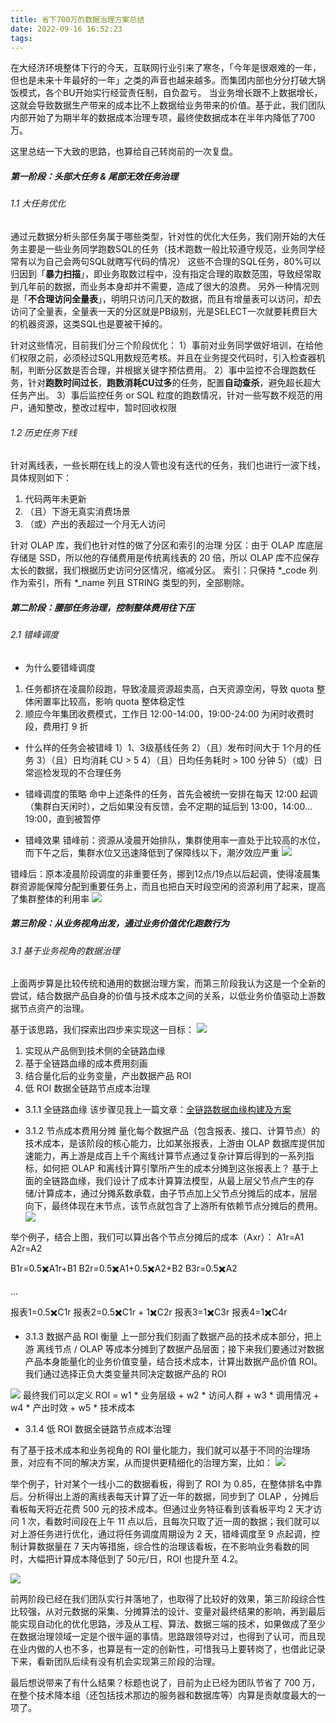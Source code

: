 ```yaml
---
title: 省下700万的数据治理方案总结
date: 2022-09-16 16:52:23
tags:
---
```


在大经济环境整体下行的今天，互联网行业引来了寒冬，「今年是很艰难的一年，但也是未来十年最好的一年」之类的声音也越来越多。而集团内部也分分打破大锅饭模式，各个BU开始实行经营责任制，自负盈亏。
当业务增长跟不上数据增长，这就会导致数据生产带来的成本比不上数据给业务带来的价值。基于此，我们团队内部开始了为期半年的数据成本治理专项，最终使数据成本在半年内降低了700万。

这里总结一下大致的思路，也算给自己转岗前的一次复盘。

##### 第一阶段：头部大任务 & 尾部无效任务治理
###### 1.1 大任务优化
通过元数据分析头部任务属于哪些类型，针对性的优化大任务，我们刚开始的大任务主要是一些业务同学跑数SQL的任务（技术跑数一般比较遵守规范，业务同学经常有以为自己会两句SQL就瞎写代码的情况）
这些不合理的SQL任务，80%可以归因到「**暴力扫描**」，即业务取数过程中，没有指定合理的取数范围，导致经常取到几年前的数据，而业务本身却并不需要，造成了很大的浪费。
另外一种情况则是「**不合理访问全量表**」，明明只访问几天的数据，而且有增量表可以访问，却去访问了全量表，全量表一天的分区就是PB级别，光是SELECT一次就要耗费巨大的机器资源，这类SQL也是要被干掉的。

针对这些情况，目前我们分三个阶段优化：
1）事前对业务同学做好培训，在给他们权限之前，必须经过SQL用数规范考核。并且在业务提交代码时，引入检查器机制，判断分区数是否合理，并根据关键字预估费用。
2）事中监控不合理跑数任务，针对**跑数时间过长**，**跑数消耗CU过多**的任务，配置**自动查杀**，避免超长超大任务产出。
3）事后监控任务 or SQL 粒度的跑数情况，针对一些写数不规范的用户，通知整改，整改过程中，暂时回收权限

###### 1.2 历史任务下线
针对离线表，一些长期在线上的没人管也没有迭代的任务，我们也进行一波下线，具体规则如下：
1. 代码两年未更新
2. （且）下游无真实消费场景
3. （或）产出的表超过一个月无人访问

针对 OLAP 库，我们也针对性的做了分区和索引的治理
分区：由于 OLAP 库底层存储是 SSD，所以他的存储费用是传统离线表的 20 倍，所以 OLAP 库不应保存太长的数据，我们根据历史访问分区情况，缩减分区。
索引：只保持 *_code 列作为索引，所有 *_name 列且 STRING 类型的列，全部剔除。

##### 第二阶段：腰部任务治理，控制整体费用往下压
###### 2.1 错峰调度
- 为什么要错峰调度
1. 任务都挤在凌晨阶段跑，导致凌晨资源超卖高，白天资源空闲，导致 quota 整体闲置率比较高，影响 quota 整体稳定性
2. 顺应今年集团收费模式，工作日 12:00-14:00，19:00-24:00 为闲时收费时段，费用打 9 折

- 什么样的任务会被错峰
1）1、3级基线任务
2）（且）发布时间大于 1个月的任务 
3）（且）日均消耗 CU > 5
4）（且）日均任务耗时 > 100 分钟
5）（或）日常巡检发现的不合理任务

- 错峰调度的策略
命中上述条件的任务，首先会被统一安排在每天 12:00 起调（集群白天闲时），之后如果没有反馈，会不定期的延后到 13:00，14:00... 19:00，直到被暂停

- 错峰效果
错峰前：资源从凌晨开始排队，集群使用率一直处于比较高的水位，而下午之后，集群水位又迅速降低到了保障线以下，潮汐效应严重
![](https://timeline229-image.oss-cn-hangzhou.aliyuncs.com/data-govern-summary/16633167230368.jpg)

错峰后：原本凌晨阶段调度的非重要任务，挪到12点/19点以后起调，使得凌晨集群资源能保障分配到重要任务上，而且也把白天时段空闲的资源利用了起来，提高了集群整体的利用率
![](https://timeline229-image.oss-cn-hangzhou.aliyuncs.com/data-govern-summary/16633168214979.jpg)

##### 第三阶段：从业务视角出发，通过业务价值优化跑数行为
###### 3.1 基于业务视角的数据治理
上面两步算是比较传统和通用的数据治理方案，而第三阶段我认为这是一个全新的尝试，结合数据产品自身的价值与技术成本之间的关系，以低业务价值驱动上游数据节点资产的治理。

基于该思路，我们探索出四步来实现这一目标：
![](https://timeline229-image.oss-cn-hangzhou.aliyuncs.com/data-govern-summary/16633172972044.jpg)

1. 实现从产品侧到技术侧的全链路血缘
2. 基于全链路血缘的成本费用刻画
3. 结合量化后的业务变量，产出数据产品 ROI 
4. 低 ROI 数据全链路节点成本治理

- 3.1.1 全链路血缘
该步骤见我上一篇文章：[全链路数据血缘构建及方案](https://blog.timeline229.com/govern-blood-data-diagram/)

- 3.1.2 节点成本费用分摊
量化每个数据产品（包含报表、接口、计算节点）的技术成本，是该阶段的核心能力，比如某张报表，上游由 OLAP 数据库提供加速能力，再上游是成百上千个离线计算节点通过复杂计算后得到的一系列指标，如何把 OLAP 和离线计算引擎所产生的成本分摊到这张报表上？
基于上面的全链路血缘，我们设计了成本计算算法模型，从最上层父节点产生的存储/计算成本，通过分摊系数承载，由子节点加上父节点分摊后的成本，层层向下，最终体现在末节点，该节点就包含了上游所有依赖节点分摊后的费用。
![](https://timeline229-image.oss-cn-hangzhou.aliyuncs.com/data-govern-summary/16633176113061.jpg)

举个例子，结合上图，我们可以算出各个节点分摊后的成本（Axr）：
A1r=A1
A2r=A2

B1r=0.5✖️A1r+B1
B2r=0.5✖️A1+0.5✖️A2+B2
B3r=0.5✖️A2

...

报表1=0.5✖️C1r
报表2=0.5✖️C1r + 1✖️C2r
报表3=1✖️C3r
报表4=1✖️C4r

- 3.1.3 数据产品 ROI 衡量
上一部分我们刻画了数据产品的技术成本部分，把上游 离线节点 / OLAP 等成本分摊到了数据产品层面；接下来我们要通过对数据产品本身能量化的业务价值变量，结合技术成本，计算出数据产品价值 ROI。
我们通过选择正负大类变量共同决定数据产品的 ROI

![](https://timeline229-image.oss-cn-hangzhou.aliyuncs.com/data-govern-summary/16633181677348.jpg)
最终我们可以定义 ROI =  w1 * 业务层级 + w2 * 访问人群 + w3 * 调用情况 + w4 * 产出时效 + w5 * 技术成本

- 3.1.4 低 ROI 数据全链路节点成本治理

有了基于技术成本和业务视角的 ROI 量化能力，我们就可以基于不同的治理场景，对应有不同的解决方案，从而提供更精细化的治理方案，比如：
![](https://timeline229-image.oss-cn-hangzhou.aliyuncs.com/data-govern-summary/16633182374067.jpg)

举个例子，针对某个一线小二的数据看板，得到了 ROI 为 0.85，在整体排名中靠后。分析得出上游的离线表每天计算了近一年的数据，同步到了 OLAP ，分摊后看板每天将近花费 500 元的技术成本。但通过业务特征看到该看板平均 2 天才访问 1 次，看数时间段在上午 11 点以后，且每次只取了近一周的数据；我们就可以对上游任务进行优化，通过将任务调度周期设为 2 天，错峰调度至 9 点起调，控制计算数据量在 7 天内等措施，综合性的治理该看板，在不影响业务看数的同时，大幅把计算成本降低到了 50元/日，ROI 也提升至 4.2。

![](https://timeline229-image.oss-cn-hangzhou.aliyuncs.com/data-govern-summary/16633182673265.jpg)

前两阶段已经在我们团队实行并落地了，也取得了比较好的效果，第三阶段综合性比较强，从对元数据的采集、分摊算法的设计、变量对最终结果的影响，再到最后能实现自动化的优化思路，涉及从工程、算法、数据三端的技术，如果做成了至少在数据治理领域一定是个很牛逼的事情。思路跟领导对过，也得到了认可，而且现在业内做的人也不多，也算是有一定的创新性，可惜我马上要转岗了，也借此记录下来，看新团队后续有没有机会实现第三阶段的治理。

最后想说带来了有什么结果？标题也说了，目前为止已经为团队节省了 700 万，在整个技术降本组（还包括技术那边的服务器和数据库等）内算是贡献度最大的一项了。